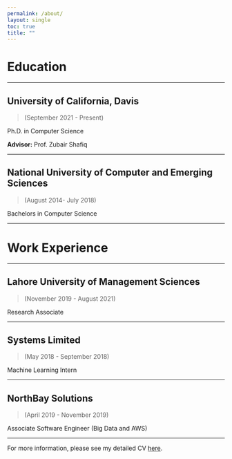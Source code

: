 ```yaml
---
permalink: /about/
layout: single
toc: true
title: ""
---
```

# Education
---
## **University of California, Davis**
>(September 2021 - Present)

Ph.D. in Computer Science

**Advisor:** Prof. Zubair Shafiq

---

## **National University of Computer and Emerging Sciences**
> (August 2014- July 2018)

Bachelors in Computer Science

---
# Work Experience

---
## **Lahore University of Management Sciences**
> (November 2019 - August 2021)

Research Associate

---
## **Systems Limited**
> (May 2018 - September 2018)

Machine Learning Intern

---
## **NorthBay Solutions**
> (April 2019 - November 2019)

Associate Software Engineer (Big Data and AWS)

---

For more information, please see my detailed CV [here](../assets/docs/CV.pdf).